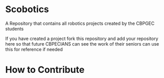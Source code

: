 # Scobotics
A Repository that contains all robotics projects created by the CBPGEC students

If you have created a project fork this repository and add your repository here so that 
future CBPECIANS can see the work of their seniors can use this for reference if needed

# How to Contribute
